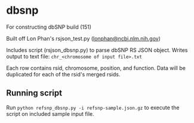 # dbsnp
For constructing dbSNP build (151)

Built off Lon Phan's rsjson_test.py (lonphan@ncbi.nlm.nih.gov)

Includes script (rsjson_dbsnp.py) to parse dbSNP RS JSON object. Writes output to text file: `chr_<chromosome of input file>.txt`
  
Each row contains rsid, chromosome, position, and function. Data will be duplicated for each of the rsid's merged rsids. 

## Running script

Run `python refsnp_dbsnp.py -i refsnp-sample.json.gz` to execute the script on included sample input file.